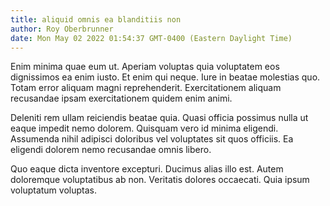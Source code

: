 ```yaml
---
title: aliquid omnis ea blanditiis non
author: Roy Oberbrunner
date: Mon May 02 2022 01:54:37 GMT-0400 (Eastern Daylight Time)
---
```

Enim minima quae eum ut. Aperiam voluptas quia voluptatem eos dignissimos ea enim iusto. Et enim qui neque. Iure in beatae molestias quo. Totam error aliquam magni reprehenderit. Exercitationem aliquam recusandae ipsam exercitationem quidem enim animi.

 Deleniti rem ullam reiciendis beatae quia. Quasi officia possimus nulla ut eaque impedit nemo dolorem. Quisquam vero id minima eligendi. Assumenda nihil adipisci doloribus vel voluptates sit quos officiis. Ea eligendi dolorem nemo recusandae omnis libero.

 Quo eaque dicta inventore excepturi. Ducimus alias illo est. Autem doloremque voluptatibus ab non. Veritatis dolores occaecati. Quia ipsum voluptatum voluptas.